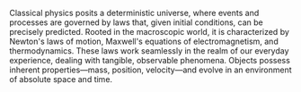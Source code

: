 
Classical physics posits a deterministic universe, where events and processes are governed by laws that, given initial conditions, can be precisely predicted. Rooted in the macroscopic world, it is characterized by Newton's laws of motion, Maxwell's equations of electromagnetism, and thermodynamics. These laws work seamlessly in the realm of our everyday experience, dealing with tangible, observable phenomena. Objects possess inherent properties—mass, position, velocity—and evolve in an environment of absolute space and time.

